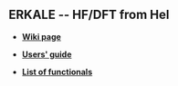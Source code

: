 ERKALE -- HF/DFT from Hel
-----------------------------------

* [**Wiki page**](https://github.com/susilehtola/erkale/wiki)

* [**Users' guide**](http://theory.physics.helsinki.fi/~jzlehtol/erkale/doc/userguide.pdf)

* [**List of functionals**](http://theory.physics.helsinki.fi/~jzlehtol/erkale/doc/functionals.pdf)
